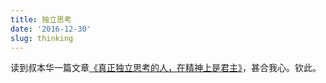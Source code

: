 ```yaml
---
title: 独立思考
date: '2016-12-30'
slug: thinking
---
```


读到叔本华一篇文章[《真正独立思考的人，在精神上是君主》](http://culture.ifeng.com/a/20160420/48515035_0.shtml)，甚合我心。钦此。
